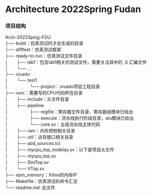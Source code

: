 # Architecture 2022Spring Fudan

### 项目结构
Arch-2022Sping-FDU  
├── build：仿真测试时才会生成的目录  
├── difftest：仿真测试框架  
├── ready-to-run：仿真测试文件目录  
│　　├── lab1：包含lab1相关的测试文件，需要关注其中的 .S 汇编文件  
│　　└── ...  
├── vivado  
│　　└── test1  
│　　　　　└── project：vivado项目工程目录  
├── vsrc：需要写的CPU代码所在目录  
│　　├── include：头文件目录  
│　　├── pipeline  
│　　　　　├── regfile：寄存器文件目录，寄存器组模块已给出  
│　　　　　├── execute：流水线执行阶段目录，alu模块已给出  
│　　　　　└── core.sv：五级流水线主体代码  
│　　├── ram：内存控制相关目录  
│　　├── util：访存接口相关目录  
│　　├── add_sources.tcl  
│　　├── mycpu_top_nodelay.sv：以下是项目头文件  
│　　├── mycpu_top.sv  
│　　├── SimTop.sv  
│　　└── VTop.sv  
├── xpm_memory：Xilinx的内存IP  
├── Makefile：仿真测试的命令汇总  
└── readme.md: 此文件  
